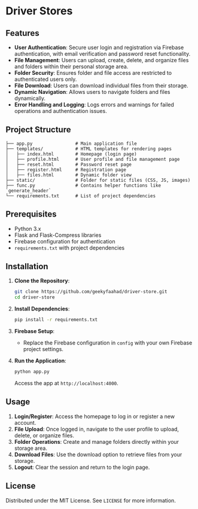 # Driver Stores

## Features
- **User Authentication**: Secure user login and registration via Firebase authentication, with email verification and password reset functionality.
- **File Management**: Users can upload, create, delete, and organize files and folders within their personal storage area.
- **Folder Security**: Ensures folder and file access are restricted to authenticated users only.
- **File Download**: Users can download individual files from their storage.
- **Dynamic Navigation**: Allows users to navigate folders and files dynamically.
- **Error Handling and Logging**: Logs errors and warnings for failed operations and authentication issues.

## Project Structure
```plaintext
├── app.py                # Main application file
├── templates/            # HTML templates for rendering pages
│   ├── index.html        # Homepage (login page)
│   ├── profile.html      # User profile and file management page
│   ├── reset.html        # Password reset page
│   ├── register.html     # Registration page
│   ├── files.html        # Dynamic folder view
├── static/               # Folder for static files (CSS, JS, images)
├── func.py               # Contains helper functions like `generate_header`
└── requirements.txt      # List of project dependencies
```

## Prerequisites
- Python 3.x
- Flask and Flask-Compress libraries
- Firebase configuration for authentication
- `requirements.txt` with project dependencies

## Installation

1. **Clone the Repository**:
    ```bash
    git clone https://github.com/geekyfaahad/driver-store.git
    cd driver-store
    ```

2. **Install Dependencies**:
    ```bash
    pip install -r requirements.txt
    ```

3. **Firebase Setup**:
   - Replace the Firebase configuration in `config` with your own Firebase project settings.

4. **Run the Application**:
    ```bash
    python app.py
    ```

   Access the app at `http://localhost:4000`.

## Usage
1. **Login/Register**: Access the homepage to log in or register a new account.
2. **File Upload**: Once logged in, navigate to the user profile to upload, delete, or organize files.
3. **Folder Operations**: Create and manage folders directly within your storage area.
4. **Download Files**: Use the download option to retrieve files from your storage.
5. **Logout**: Clear the session and return to the login page.

## License
Distributed under the MIT License. See `LICENSE` for more information.
